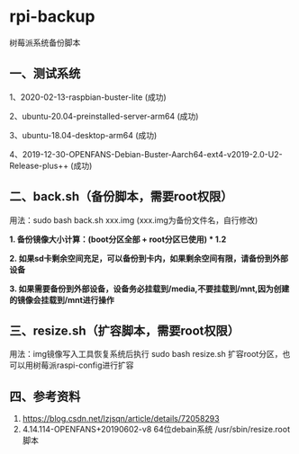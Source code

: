 # rpi-backup

树莓派系统备份脚本 

## 一、测试系统 

   1、2020-02-13-raspbian-buster-lite (成功)
   
   2、ubuntu-20.04-preinstalled-server-arm64 (成功)
   
   3、ubuntu-18.04-desktop-arm64 (成功)
   
   4、2019-12-30-OPENFANS-Debian-Buster-Aarch64-ext4-v2019-2.0-U2-Release-plus++ (成功)
   
## 二、back.sh（备份脚本，需要root权限） 

   用法：sudo bash back.sh xxx.img  (xxx.img为备份文件名，自行修改)

   **1. 备份镜像大小计算：(boot分区全部 + root分区已使用) * 1.2**
   
   **2. 如果sd卡剩余空间充足，可以备份到卡内，如果剩余空间有限，请备份到外部设备**
   
   **3. 如果需要备份到外部设备，设备务必挂载到/media,不要挂载到/mnt,因为创建的镜像会挂载到/mnt进行操作**
   
## 三、resize.sh（扩容脚本，需要root权限） 

   用法：img镜像写入工具恢复系统后执行 sudo bash resize.sh 扩容root分区，也可以用树莓派raspi-config进行扩容
   
## 四、参考资料  
   1. https://blog.csdn.net/lzjsqn/article/details/72058293  
   2. 4.14.114-OPENFANS+20190602-v8 64位debain系统 /usr/sbin/resize.root  脚本 
